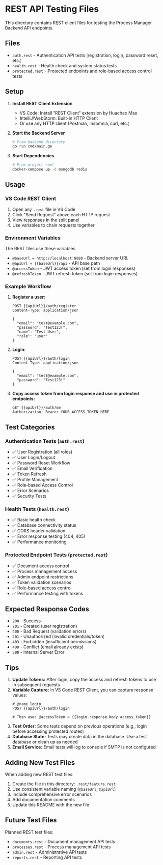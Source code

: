 # REST API Testing Files

This directory contains REST client files for testing the Process Manager Backend API endpoints.

## Files

- `auth.rest` - Authentication API tests (registration, login, password reset, etc.)
- `health.rest` - Health check and system status tests
- `protected.rest` - Protected endpoints and role-based access control tests

## Setup

1. **Install REST Client Extension**
   - VS Code: Install "REST Client" extension by Huachao Mao
   - IntelliJ/WebStorm: Built-in HTTP Client
   - Or use any HTTP client (Postman, Insomnia, curl, etc.)

2. **Start the Backend Server**
   ```bash
   # From backend directory
   go run cmd/main.go
   ```

3. **Start Dependencies**
   ```bash
   # From project root
   docker-compose up -d mongodb redis
   ```

## Usage

### VS Code REST Client

1. Open any `.rest` file in VS Code
2. Click "Send Request" above each HTTP request
3. View responses in the split panel
4. Use variables to chain requests together

### Environment Variables

The REST files use these variables:
- `@baseUrl = http://localhost:8080` - Backend server URL
- `@apiUrl = {{baseUrl}}/api` - API base path
- `@accessToken` - JWT access token (set from login responses)
- `@refreshToken` - JWT refresh token (set from login responses)

### Example Workflow

1. **Register a user:**
   ```http
   POST {{apiUrl}}/auth/register
   Content-Type: application/json
   
   {
     "email": "test@example.com",
     "password": "Test123!",
     "name": "Test User",
     "role": "user"
   }
   ```

2. **Login:**
   ```http
   POST {{apiUrl}}/auth/login
   Content-Type: application/json
   
   {
     "email": "test@example.com",
     "password": "Test123!"
   }
   ```

3. **Copy access token from login response and use in protected endpoints:**
   ```http
   GET {{apiUrl}}/auth/me
   Authorization: Bearer YOUR_ACCESS_TOKEN_HERE
   ```

## Test Categories

### Authentication Tests (`auth.rest`)

- ✅ User Registration (all roles)
- ✅ User Login/Logout
- ✅ Password Reset Workflow
- ✅ Email Verification
- ✅ Token Refresh
- ✅ Profile Management
- ✅ Role-based Access Control
- ✅ Error Scenarios
- ✅ Security Tests

### Health Tests (`health.rest`)

- ✅ Basic health check
- ✅ Database connectivity status
- ✅ CORS header validation
- ✅ Error response testing (404, 405)
- ✅ Performance monitoring

### Protected Endpoint Tests (`protected.rest`)

- ✅ Document access control
- ✅ Process management access
- ✅ Admin endpoint restrictions
- ✅ Token validation scenarios
- ✅ Role-based access control
- ✅ Performance testing with tokens

## Expected Response Codes

- `200` - Success
- `201` - Created (user registration)
- `400` - Bad Request (validation errors)
- `401` - Unauthorized (invalid credentials/token)
- `403` - Forbidden (insufficient permissions)
- `409` - Conflict (email already exists)
- `500` - Internal Server Error

## Tips

1. **Update Tokens:** After login, copy the access and refresh tokens to use in subsequent requests
2. **Variable Capture:** In VS Code REST Client, you can capture response values:
   ```http
   # @name login
   POST {{apiUrl}}/auth/login
   
   # Then use: @accessToken = {{login.response.body.access_token}}
   ```
3. **Test Order:** Some tests depend on previous operations (e.g., login before accessing protected routes)
4. **Database State:** Tests may create data in the database. Use a test database or clean up as needed
5. **Email Service:** Email tests will log to console if SMTP is not configured

## Adding New Test Files

When adding new REST test files:

1. Create the file in this directory: `.rest/feature.rest`
2. Use consistent variable naming (`@baseUrl`, `@apiUrl`)
3. Include comprehensive error scenarios
4. Add documentation comments
5. Update this README with the new file

## Future Test Files

Planned REST test files:
- `documents.rest` - Document management API tests
- `processes.rest` - Process management API tests
- `admin.rest` - Administrative API tests
- `reports.rest` - Reporting API tests